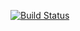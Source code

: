 [![Build Status](https://travis-ci.org/manouch/jasmine-ci.svg?branch=master)](https://travis-ci.org/manouch/jasmine-ci)